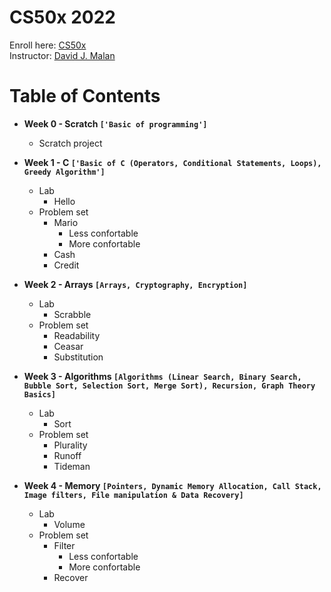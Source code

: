 # CS50x 2022

Enroll here: [CS50x](https://cs50.harvard.edu/x/2022/)<br/>
Instructor: [David J. Malan](https://cs.harvard.edu/malan/)

# Table of Contents 

* **Week 0 - Scratch ```['Basic of programming']```**
  * Scratch project

* **Week 1 - C ```['Basic of C (Operators, Conditional Statements, Loops), Greedy Algorithm']```**
  * Lab
    * Hello
  * Problem set
    * Mario
       * Less confortable
       * More confortable
    * Cash
    * Credit 

* **Week 2 - Arrays ```[Arrays, Cryptography, Encryption]```**
  * Lab
    * Scrabble
  * Problem set
    * Readability
    * Ceasar
    * Substitution
    
* **Week 3 - Algorithms ```[Algorithms (Linear Search, Binary Search, Bubble Sort, Selection Sort, Merge Sort), Recursion, Graph Theory Basics]```**
  * Lab
    * Sort
  * Problem set
    * Plurality
    * Runoff
    * Tideman
    
* **Week 4 - Memory ```[Pointers, Dynamic Memory Allocation, Call Stack, Image filters, File manipulation & Data Recovery]```**
  * Lab
    * Volume
  * Problem set
    * Filter
      * Less confortable
      * More confortable
    * Recover
  
  
